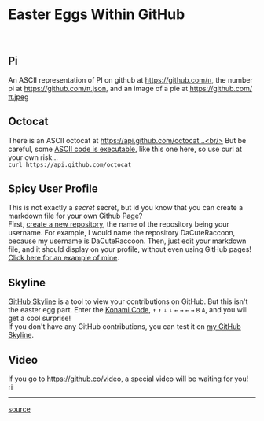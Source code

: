 # Easter Eggs Within GitHub
<br/>

## <b>Pi</b><br/>
An ASCII representation of PI on github at
https://github.com/π,
the number pi at
https://github.com/π.json,
and an image of a pie at
https://github.com/π.jpeg<br/>

## <b>Octocat</b><br/>
There is an ASCII octocat at https://api.github.com/octocat...<br/>
But be careful, some [ASCII code is executable](https://github.com/xyzzy/smile), like this one here, so use curl at your own risk...<br/>
`curl https://api.github.com/octocat`

## <b>Spicy User Profile</b><br/>
This is not exactly a *secret* secret, but id you know that you can create a markdown file for your own Github Page?<br/>
First, [create a new repository](https://github.com/new), the name of the repository being your username. For example, I would name the repository DaCuteRaccoon, because my username is DaCuteRaccoon. Then, just edit your markdown file, and it should display on your profile, without even using GitHub pages! [Click here for an example of mine](https://github.com/DaCuteRaccoon/DaCuteRaccoon).

## <b>Skyline</b><br/>
[GitHub Skyline](https://skyline.github.com/) is a tool to view your contributions on GitHub. But this isn't the easter egg part. Enter the [Konami Code](https://en.wikipedia.org/wiki/Konami_Code), `↑` `↑` `↓` `↓` `←` `→` `←` `→` `B` `A`, and you will get a cool surprise!<br/>
If you don't have any GitHub contributions, you can test it on [my GitHub Skyline](https://skyline.github.com/DaCuteRaccoon/2020).

## <b>Video</b><br/>
If you go to https://github.co/video, a special video will be waiting for you!<br/>
<img src="https://lh3.googleusercontent.com/proxy/-CcwhtuYE12fW7PdPoQOdAZZgQOKro5yDxmvlTWeEj32pwNKES6fXgKUHloIK1vtmpF371wjxKXikwOtRDpx31id_Y232-t6mufESr4bLtftoA" alt="rick astley" style="width:16px;"/>

---

[source](https://dev.to/github/six-secret-easter-eggs-in-github-2j17)
